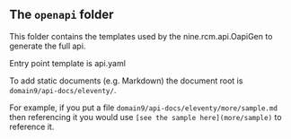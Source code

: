 ## The `openapi` folder

This folder contains the templates used by the nine.rcm.api.OapiGen to generate
the full api. 

Entry point template is api.yaml

To add static documents (e.g. Markdown) the document root is ```domain9/api-docs/eleventy/```.

For example, if you put a file ```domain9/api-docs/eleventy/more/sample.md``` then referencing it you
would use ```[see the sample here](more/sample)``` to reference it.
